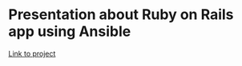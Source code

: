 Presentation about Ruby on Rails app using Ansible
===============================

[Link to project](https://github.com/r3nya/ansible-rails-deploy)
